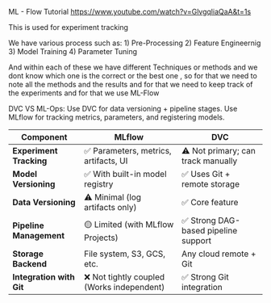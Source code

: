 ML - Flow Tutorial https://www.youtube.com/watch?v=GlvgqliaQaA&t=1s

This is used for experiment tracking 

We have various process such as:
    1) Pre-Processing
    2) Feature Engineernig 
    3) Model Training
    4) Parameter Tuning

And within each of these we have different Techniques or methods and we dont know which one is the correct or the best one , so for that we need to note all the methods and the results and for that we need to keep track of the experiments and for that we use ML-Flow

DVC VS ML-Ops:
    Use DVC for data versioning + pipeline stages.
    Use MLflow for tracking metrics, parameters, and registering models.

|   **Component**          | **MLflow**                                      | **DVC**                                        |
|------------------------|-------------------------------------------------|------------------------------------------------|
| **Experiment Tracking** | ✅ Parameters, metrics, artifacts, UI            | ⚠️ Not primary; can track manually             |
| **Model Versioning**   | ✅ With built-in model registry                  | ✅ Uses Git + remote storage                   |
| **Data Versioning**    | ⚠️ Minimal (log artifacts only)                  | ✅ Core feature                                |
| **Pipeline Management**| 🟡 Limited (with MLflow Projects)                | ✅ Strong DAG-based pipeline support           |
| **Storage Backend**    | File system, S3, GCS, etc.                       | Any cloud remote + Git                         |
| **Integration with Git**| ❌ Not tightly coupled (Works independent)      | ✅ Strong Git integration                      |


